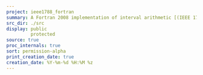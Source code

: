 ```yaml
---
project: ieee1788_fortran
summary: A Fortran 2008 implementation of interval arithmetic [(IEEE 1788)](https://ieeexplore.ieee.org/document/7140721)
src_dir: ./src
display: public
         protected
source: true
proc_internals: true
sort: permission-alpha
print_creation_date: true
creation_date: %Y-%m-%d %H:%M %z
---
```

